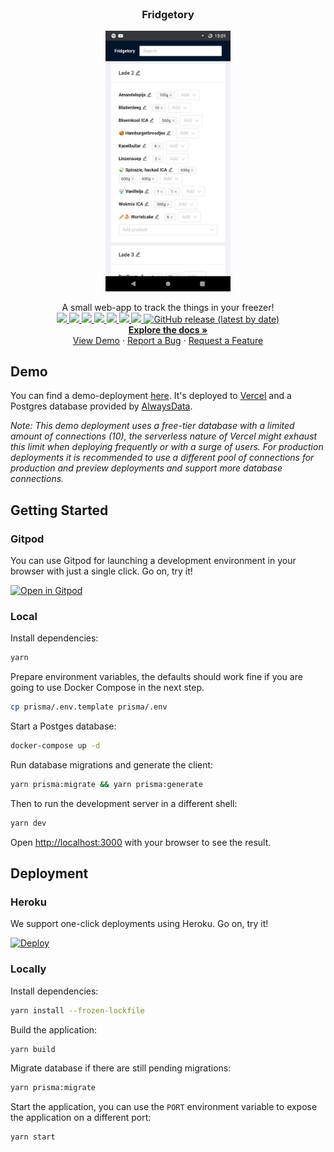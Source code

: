
<!-- PROJECT LOGO -->
<br />
<h3 align="center">Fridgetory</h3>

<p align="center">
  <a href="https://github.com/Addono/Fridgetory">
    <img src="docs/imgs/screenshot.jpg" alt="Logo" width="200px">
  </a>

  <p align="center">
    A small web-app to track the things in your freezer!
  <br/>
  
  <a href="https://github.com/Addono/Fridgetory/graphs/contributors">
  <img src="https://img.shields.io/github/contributors/Addono/Fridgetory.svg?style=flat-square">
  </a>
  <a href="https://github.com/Addono/Fridgetory/network/members">
  <img src="https://img.shields.io/github/forks/Addono/Fridgetory.svg?style=flat-square">
  </a>
  <a href="https://github.com/Addono/Fridgetory/stargazers">
  <img src="https://img.shields.io/github/stars/Addono/Fridgetory.svg?style=flat-square">
  </a>
  <a href="https://github.com/Addono/Fridgetory/issues">
  <img src="https://img.shields.io/github/issues/Addono/Fridgetory.svg?style=flat-square">
  </a>
  <a href="https://github.com/Addono/Fridgetory/blob/master/LICENSE.txt">
  <img src="https://img.shields.io/github/license/Addono/Fridgetory.svg?style=flat-square">
  </a> 
  <a href="https://gitpod.io/#https://github.com/Addono/Fridgetory">
  <img src="https://img.shields.io/badge/Gitpod-ready--to--code-blue?logo=gitpod&style=flat-square">
  </a> 
  <a href="https://github.com/Addono/Fridgetory/actions">
  <img src="https://img.shields.io/github/workflow/status/Addono/Fridgetory/Test?style=flat-square&logo=github%20actions">
  </a> 
  <a href="https://github.com/Addono/Fridgetory/releases">
  <img alt="GitHub release (latest by date)" src="https://img.shields.io/github/v/release/Addono/Fridgetory?style=flat-square">
  </a>
  <br/>
  <a href="https://github.com/Addono/Fridgetory"><strong>Explore the docs »</strong></a>
    <br />
    <a href="https://fridgetory.now.sh/">View Demo</a>
    ·
    <a href="https://github.com/Addono/Fridgetory/issues">Report a Bug</a>
    ·
    <a href="https://github.com/Addono/Fridgetory/issues">Request a Feature</a>
  </p>
</p>


## Demo

You can find a demo-deployment [here](https://fridgetory.now.sh). It's deployed to [Vercel](https://vercel.com) and a Postgres database provided by [AlwaysData](https://alwaysdata.com).

_Note: This demo deployment uses a free-tier database with a limited amount of connections (10), the serverless nature of Vercel might exhaust this limit when deploying frequently or with a surge of users. For production deployments it is recommended to use a different pool of connections for production and preview deployments and support more database connections._

## Getting Started

### Gitpod

You can use Gitpod for launching a development environment in your browser with just a single click. Go on, try it!

[![Open in Gitpod](https://gitpod.io/button/open-in-gitpod.svg)](https://gitpod.io/#https://github.com/Addono/Fridgetory)

### Local

Install dependencies:

```bash
yarn
```

Prepare environment variables, the defaults should work fine if you are going to use Docker Compose in the next step.

```bash
cp prisma/.env.template prisma/.env
```

Start a Postges database:

```bash
docker-compose up -d
```

Run database migrations and generate the client:

```bash
yarn prisma:migrate && yarn prisma:generate
```

Then to run the development server in a different shell:

```bash
yarn dev
```

Open [http://localhost:3000](http://localhost:3000) with your browser to see the result.

## Deployment

### Heroku

We support one-click deployments using Heroku. Go on, try it!

[![Deploy](https://www.herokucdn.com/deploy/button.svg)](https://heroku.com/deploy?template=https://github.com/Addono/Fridgetory/tree/main)

### Locally

Install dependencies:

```bash
yarn install --frozen-lockfile
```

Build the application:

```bash
yarn build
```

Migrate database if there are still pending migrations:
```bash
yarn prisma:migrate
```

Start the application, you can use the `PORT` environment variable to expose the application on a different port:

```bash
yarn start
```
